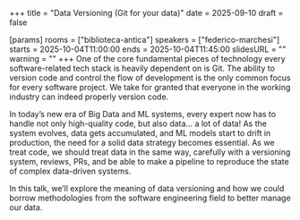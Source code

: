 +++
title = "Data Versioning (Git for your data)"
date = 2025-09-10
draft = false

[params]
rooms = ["biblioteca-antica"]
speakers = ["federico-marchesi"]
starts = 2025-10-04T11:00:00
ends = 2025-10-04T11:45:00
slidesURL = ""
warning = ""
+++
One of the core fundamental pieces of technology every software-related tech stack is heavily dependent on is Git. The ability to version code and control the flow of development is the only common focus for every software project. We take for granted that everyone in the working industry can indeed properly version code. 

In today’s new era of Big Data and ML systems, every expert now has to handle not only high-quality code, but also data… a lot of data! As the system evolves, data gets accumulated, and ML models start to drift in production, the need for a solid data strategy becomes essential. As we treat code, we should treat data in the same way, carefully with a versioning system, reviews, PRs, and be able to make a pipeline to reproduce the state of complex data-driven systems.

In this talk, we’ll explore the meaning of data versioning and how we could borrow methodologies from the software engineering field to better manage our data.

